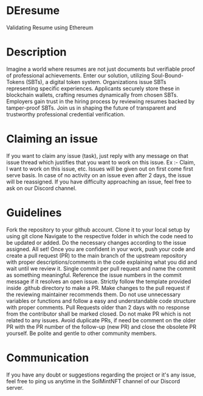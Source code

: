 # DEresume
 Validating Resume using Ethereum
# Description
Imagine a world where resumes are not just documents but verifiable proof of professional achievements. Enter our solution, utilizing Soul-Bound-Tokens (SBTs), a digital token system. Organizations issue SBTs representing specific experiences. Applicants securely store these in blockchain wallets, crafting resumes dynamically from chosen SBTs. Employers gain trust in the hiring process by reviewing resumes backed by tamper-proof SBTs. Join us in shaping the future of transparent and trustworthy professional credential verification.
# Claiming an issue
If you want to claim any issue (task), just reply with any message on that issue thread which justifies that you want to work on this issue. Ex :- Claim, I want to work on this issue, etc.
Issues will be given out on first come first serve basis.
In case of no activity on an issue even after 2 days, the issue will be reassigned. If you have difficulty approaching an issue, feel free to ask on our Discord channel.
# Guidelines
Fork the repository to your github account.
Clone it to your local setup by using git clone <repo link>
Navigate to the respective folder in which the code need to be updated or added.
Do the necessary changes according to the issue assigned.
All set! Once you are confident in your work, push your code and create a pull request (PR) to the main branch of the upstream repository with proper descriptions/comments in the code explaining what you did and wait until we review it.
Single commit per pull request and name the commit as something meaningful.
Reference the issue numbers in the commit message if it resolves an open issue.
Strictly follow the template provided inside .github directory to make a PR.
Make changes to the pull request if the reviewing maintainer recommends them.
Do not use unnecessary variables or functions and follow a easy and understandable code structure with proper comments.
Pull Requests older than 2 days with no response from the contributor shall be marked closed.
Do not make PR which is not related to any issues.
Avoid duplicate PRs, if need be comment on the older PR with the PR number of the follow-up (new PR) and close the obsolete PR yourself.
Be polite and gentle to other community members.
# Communication
If you have any doubt or suggestions regarding the project or it's any issue, feel free to ping us anytime in the SolMintNFT channel of our Discord server.




